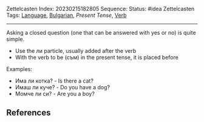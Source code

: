 Zettelcasten Index: 20230215182805
Sequence:
Status: #idea
Zettelcasten Tags: [Language](Language.md), [Bulgarian](Bulgarian.md), *Present Tense*, [Verb](Verb.md)

---

Asking a closed question (one that can be answered with yes or no) is quite simple.

* Use the ли particle, usually added after the verb
* With the verb to be (съм) in the present tense, it is placed before

Examples:

* Има ли котка? - Is there a cat?
* Имаш ли куче? - Do you have a dog?
* Момче ли си? - Are you a boy?

## References
